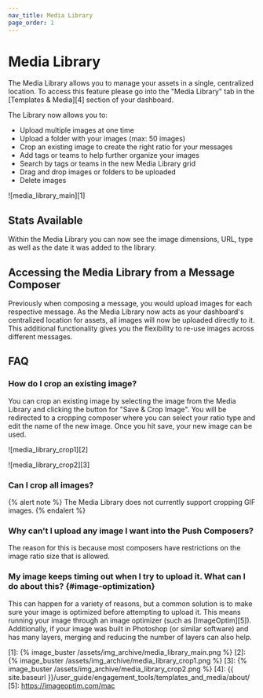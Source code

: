 ```yaml
---
nav_title: Media Library
page_order: 1
---
```

# Media Library

The Media Library allows you to manage your assets in a single, centralized location. To access this feature please go into the "Media Library" tab in the [Templates & Media][4] section of your dashboard.

The Library now allows you to:

* Upload multiple images at one time
* Upload a folder with your images (max: 50 images)
* Crop an existing image to create the right ratio for your messages
* Add tags or teams to help further organize your images
* Search by tags or teams in the new Media Library grid
* Drag and drop images or folders to be uploaded
* Delete images

![media_library_main][1]

## Stats Available
Within the Media Library you can now see the image dimensions, URL, type as well as the date it was added to the library.

## Accessing the Media Library from a Message Composer
Previously when composing a message, you would upload images for each respective message. As the Media Library now acts as your dashboard's centralized location for assets, all images will now be uploaded directly to it. This additional functionality gives you the flexibility to re-use images across different messages.

## FAQ

### How do I crop an existing image?
You can crop an existing image by selecting the image from the Media Library and clicking the button for "Save & Crop Image".  You will be redirected to a cropping composer where you can select your ratio type and edit the name of the new image.  Once you hit save, your new image can be used.

![media_library_crop1][2]

![media_library_crop2][3]

### Can I crop all images?

{% alert note %}
The Media Library does not currently support cropping GIF images.
{% endalert %}

### Why can't I upload any image I want into the Push Composers?
The reason for this is because most composers have restrictions on the image ratio size that is allowed.

### My image keeps timing out when I try to upload it. What can I do about this? {#image-optimization}
This can happen for a variety of reasons, but a common solution is to make sure your image is optimized before attempting to upload it. This means running your image through an image optimizer (such as [ImageOptim][5]). Additionally, if your image was built in Photoshop (or similar software) and has many layers, merging and reducing the number of layers can also help.

[1]: {% image_buster /assets/img_archive/media_library_main.png %}
[2]: {% image_buster /assets/img_archive/media_library_crop1.png %}
[3]: {% image_buster /assets/img_archive/media_library_crop2.png %}
[4]: {{ site.baseurl }}/user_guide/engagement_tools/templates_and_media/about/
[5]: https://imageoptim.com/mac
